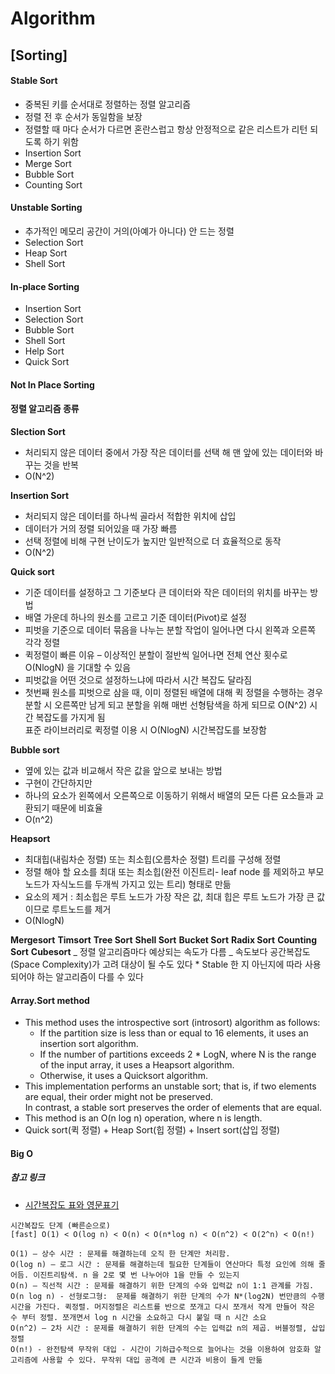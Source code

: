 # Algorithm

## [Sorting]

#### Stable Sort

- 중복된 키를 순서대로 정렬하는 정렬 알고리즘
- 정렬 전 후 순서가 동일함을 보장
- 정렬할 때 마다 순서가 다르면 혼란스럽고 항상 안정적으로 같은 리스트가 리턴 되도록 하기 위함
- Insertion Sort
- Merge Sort
- Bubble Sort
- Counting Sort

#### Unstable Sorting

- 추가적인 메모리 공간이 거의(아예가 아니다) 안 드는 정렬
- Selection Sort
- Heap Sort
- Shell Sort

#### In-place Sorting

- Insertion Sort
- Selection Sort
- Bubble Sort
- Shell Sort
- Help Sort
- Quick Sort

#### Not In Place Sorting

#### 정렬 알고리즘 종류

**Slection Sort**

- 처리되지 않은 데이터 중에서 가장 작은 데이터를 선택 해 맨 앞에 있는 데이터와 바꾸는 것을 반복
- O(N^2)

**Insertion Sort**

- 처리되지 않은 데이터를 하나씩 골라서 적합한 위치에 삽입
- 데이터가 거의 정렬 되어있을 때 가장 빠름
- 선택 정렬에 비해 구현 난이도가 높지만 일반적으로 더 효율적으로 동작
- O(N^2)

**Quick sort**

- 기준 데이터를 설정하고 그 기준보다 큰 데이터와 작은 데이터의 위치를 바꾸는 방법
- 배열 가운데 하나의 원소를 고르고 기준 데이터(Pivot)로 설정
- 피벗을 기준으로 데이터 묶음을 나누는 분할 작업이 일어나면 다시 왼쪽과 오른쪽 각각 정렬
- 퀵정렬이 빠른 이유 – 이상적인 분할이 절반씩 일어나면 전체 연산 횟수로 O(NlogN) 을 기대할 수 있음
- 피벗값을 어떤 것으로 설정하느냐에 따라서 시간 복잡도 달라짐
- 첫번째 원소를 피벗으로 삼을 때, 이미 정렬된 배열에 대해 퀵 정렬을 수행하는 경우  
   분할 시 오른쪽만 남게 되고 분할을 위해 매번 선형탐색을 하게 되므로 O(N^2) 시간 복잡도를 가지게 됨  
   표준 라이브러리로 퀵정렬 이용 시 O(NlogN) 시간복잡도를 보장함

**Bubble sort**

- 옆에 있는 값과 비교해서 작은 값을 앞으로 보내는 방법
- 구현이 간단하지만
- 하나의 요소가 왼쪽에서 오른쪽으로 이동하기 위해서 배열의 모든 다른 요소들과 교환되기 때문에 비효율
- O(n^2)

**Heapsort**

- 최대힙(내림차순 정렬) 또는 최소힙(오름차순 정렬) 트리를 구성해 정렬
- 정렬 해야 할 요소를 최대 또는 최소힙(완전 이진트리- leaf node 를 제외하고 부모노드가 자식노드를 두개씩 가지고 있는 트리) 형태로 만듦
- 요소의 제거 : 최소힙은 루트 노드가 가장 작은 값, 최대 힙은 루트 노드가 가장 큰 값이므로 루트노드를 제거
- O(NlogN)

**Mergesort**
**Timsort**
**Tree Sort**
**Shell Sort**
**Bucket Sort**
**Radix Sort**
**Counting Sort**
**Cubesort**
_ 정렬 알고리즘마다 예상되는 속도가 다름
_ 속도보다 공간복잡도(Space Complexity)가 고려 대상이 될 수도 있다 \* Stable 한 지 아닌지에 따라 사용되어야 하는 알고리즘이 다를 수 있다

#### Array.Sort method

- This method uses the introspective sort (introsort) algorithm as follows:
  - If the partition size is less than or equal to 16 elements, it uses an insertion sort algorithm.
  - If the number of partitions exceeds 2 \* LogN, where N is the range of the input array, it uses a Heapsort algorithm.
  - Otherwise, it uses a Quicksort algorithm.
- This implementation performs an unstable sort; that is, if two elements are equal, their order might not be preserved.  
  In contrast, a stable sort preserves the order of elements that are equal.
- This method is an O(n log n) operation, where n is length.
- Quick sort(퀵 정렬) + Heap Sort(힙 정렬) + Insert sort(삽입 정렬)

#### Big O

##### 참고 링크

- [시간복잡도 표와 영문표기](https://dingrr.com/blog/post/%EC%95%8C%EA%B3%A0%EB%A6%AC%EC%A6%98%EC%8B%9C%EA%B0%84%EB%B3%B5%EC%9E%A1%EB%8F%84-big-o)

```
시간복잡도 단계 (빠른순으로)
[fast] O(1) < O(log n) < O(n) < O(n*log n) < O(n^2) < O(2^n) < O(n!)

O(1) – 상수 시간 : 문제를 해결하는데 오직 한 단계만 처리함.
O(log n) – 로그 시간 : 문제를 해결하는데 필요한 단계들이 연산마다 특정 요인에 의해 줄어듬. 이진트리탐색. n 을 2로 몇 번 나누어야 1을 만들 수 있는지
O(n) – 직선적 시간 : 문제를 해결하기 위한 단계의 수와 입력값 n이 1:1 관계를 가짐.
O(n log n) - 선형로그형:  문제를 해결하기 위한 단계의 수가 N*(log2N) 번만큼의 수행시간을 가진다. 퀵정렬. 머지정렬은 리스트를 반으로 쪼개고 다시 쪼개서 작게 만들어 작은 수 부터 정렬. 쪼개면서 log n 시간을 소요하고 다시 붙일 때 n 시간 소요
O(n^2) – 2차 시간 : 문제를 해결하기 위한 단계의 수는 입력값 n의 제곱. 버블정렬, 삽입정렬
O(n!) - 완전탐색 무작위 대입 - 시간이 기하급수적으로 늘어나는 것을 이용하여 암호화 알고리즘에 사용할 수 있다. 무작위 대입 공격에 큰 시간과 비용이 들게 만듦
```
